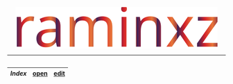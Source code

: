 <div align="center">
    <a href="https://github.com/raminxz/raminxz.github.io/edit/main/index.html">
        <img align="center" src="https://raw.githubusercontent.com/raminxz/svg/b94bc695f2dc3da3ac9d1e2a7cf68fc073efbfb8/raminxz-center.svg" />
    </a>
</div>

***
|    |    |    |    |    |    |    |    |    |
|:--:|:--:|:--:|:--:|:--:|:--:|:--:|:--:|:--:|

|*Index*|[open](https://github.com/raminxz/raminxz.github.io/trre/main/index.html)|[edit](https://github.com/raminxz/raminxz.github.io/edit/main/index.html)|
|:--:|:--:|:--:|

|    |    |    |    |    |    |    |    |    |
|:--:|:--:|:--:|:--:|:--:|:--:|:--:|:--:|:--:|
